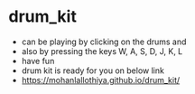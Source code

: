 # drum_kit
- can be playing by clicking on the drums and
- also by pressing the keys W, A, S, D, J, K, L
- have fun
- drum kit is ready for you on below link
- https://mohanlallothiya.github.io/drum_kit/
